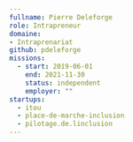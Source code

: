 ```yaml
---
fullname: Pierre Deleforge
role: Intrapreneur
domaine:
- Intraprenariat
github: pdeleforge
missions:
  - start: 2019-06-01
    end: 2021-11-30
    status: independent
    employer: ""
startups:
  - itou
  - place-de-marche-inclusion
  - pilotage.de.linclusion
---
```

